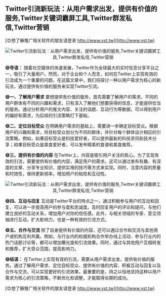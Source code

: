 ## **Twitter引流新玩法：从用户需求出发，提供有价值的服务,Twitter关键词霸屏工具,Twitter群发私信,Twitter营销**

[😍想了解推广相关软件的朋友请登录 http://www.vst.tw](http://www.vst.tw)

 <center><img src="https://vst.tw/MP4/tuiguang/png/4.png" alt="Twitter引流新玩法：从用户需求出发，提供有价值的服务,Twitter关键词霸屏工具,Twitter群发私信,Twitter营销"></center>

**😄导语：**
随着社交媒体的快速发展，Twitter作为全球最大的实时信息分享平台之一，吸引了大量用户。然而，对于企业和个人而言，如何在Twitter上实现有效的引流成为一个重要的问题。在这篇文章中，我们将探讨一种以用户需求为核心的新玩法，通过提供有价值的服务来实现Twitter引流。

**😄一、了解用户需求**
要想提供有价值的服务，首先需要了解用户的需求。不同的用户群体有不同的兴趣和需求，只有深入了解他们想要获得的信息，才能提供恰当的服务。通过分析用户的推文内容、关注的话题、互动行为等数据，可以得到用户的偏好和需求，为后续的引流策略打下基础。

**😄二、定位目标受众**
在明确用户需求的基础上，需要进一步确定目标受众。根据用户的兴趣和需求，将目标受众划分为不同的群体，并针对每个群体设计相应的引流策略。例如，如果目标受众是科技爱好者，可以提供最新的科技资讯和技术分享；如果目标受众是美食爱好者，可以发布精美的食谱和美食推荐。

**😄三、提供有价值的内容**
在Twitter上，内容是吸引用户关注的核心。为了实现有效的引流，需要提供有价值的内容，满足用户的需求。这可以通过发布有趣、有深度的文章、分享专业知识、提供实用的技巧等方式来实现。同时，注意内容的质量和时效性，保持更新频率，增加用户的粘性和互动性。

 <center><img src="https://vst.tw/MP4/tuiguang/png/5.png" alt="Twitter引流新玩法：从用户需求出发，提供有价值的服务,Twitter关键词霸屏工具,Twitter群发私信,Twitter营销"></center>

**😄四、互动与回复**
互动是Twitter平台的特点之一，通过积极参与用户的互动和回复，可以进一步提高用户的参与度和忠诚度。及时回复用户的评论和提问，与他们建立良好的互动关系，增加用户对你的信任感。此外，与相关领域的专家、意见领袖进行互动，扩大影响力，也是一种有效的引流方式。

**😄五、合作与交流**
除了自身提供有价值的内容，还可以通过合作和交流与其他用户或机构互利共赢。例如，与行业内的权威机构合作举办线上活动、参与行业内的热门话题讨论等，都可以增加曝光度和引流效果。同时，通过与其他用户互相转发和推荐，扩大受众范围，提高影响力。

**😄结语：**
在Twitter上实现有效的引流，需要从用户需求出发，提供有价值的服务。通过了解用户需求、定位目标受众、提供有价值的内容、积极互动与回复以及合作与交流，可以实现更好的引流效果。最重要的是，持之以恒地坚持这种以用户需求为核心的引流策略，不断优化和调整，才能取得长期的成功。

[😍想了解推广相关软件的朋友请登录 http://www.vst.tw](http://www.vst.tw)




